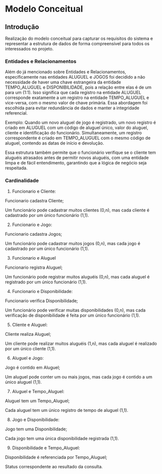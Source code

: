 # Modelo Conceitual

## Introdução
Realização do modelo conceitual para capturar os requisitos do sistema e representar a estrutura de dados de forma compreensível para todos os interessados no projeto.

### Entidades e Relacionamentos
Além do já mencionado sobre Entidades e Relacionamentos, especificamente nas entidades ALUGUEL e JOGOS foi decidido a não necessidade de haver uma chave estrangeira da entidade TEMPO_ALUGUEL e DISPONIBILIDADE, pois a relação entre elas é de um para um (1:1). Isso significa que cada registro na entidade ALUGUEL corresponde exatamente a um registro na entidade TEMPO_ALUGUEL e vice-versa, com o mesmo valor de chave primária. Essa abordagem foi escolhida para evitar redundância de dados e manter a integridade referencial.

Exemplo: Quando um novo aluguel de jogo é registrado, um novo registro é criado em ALUGUEL com um código de aluguel único, valor do aluguel, cliente e identificação do funcionário. Simultaneamente, um registro correspondente é criado em TEMPO_ALUGUEL com o mesmo código de aluguel, contendo as datas de início e devolução.

Essa estrutura também permite que o funcionário verifique se o cliente tem aluguéis atrasados antes de permitir novos aluguéis, com uma entidade limpa e de fácil entendimento, garantindo que a lógica de negócio seja respeitada.

### Cardinalidade
1) Funcionario e Cliente:

Funcionario cadastra Cliente;

Um funcionário pode cadastrar muitos clientes (0,n), mas cada cliente é cadastrado por um único funcionário (1,1).

2) Funcionario e Jogo:

Funcionario cadastra Jogos;

Um funcionário pode cadastrar muitos jogos (0,n), mas cada jogo é cadastrado por um único funcionário (1,1).

3) Funcionario e Aluguel

Funcionario registra Aluguel;

Um funcionário pode registrar muitos aluguéis (0,n), mas cada aluguel é registrado por um único funcionário (1,1).

4) Funcionario e Disponibilidade:

Funcionario verifica Disponibilidade;

Um funcionário pode verificar muitas disponibilidades (0,n), mas cada verificação de disponibilidade é feita por um único funcionário (1,1).

5) Cliente e Aluguel:

Cliente realiza Aluguel;

Um cliente pode realizar muitos aluguéis (1,n), mas cada aluguel é realizado por um único cliente (1,1).

6) Aluguel e Jogo:

Jogo é contido em Aluguel;

Um aluguel pode conter um ou mais jogos, mas cada jogo é contido a um único aluguel (1,1).

7) Aluguel e Tempo_Aluguel:

Aluguel tem um Tempo_Aluguel;

Cada aluguel tem um único registro de tempo de aluguel (1,1).

8) Jogo e Disponibilidade:

Jogo tem uma Disponibilidade;

Cada jogo tem uma única disponibilidade registrada (1,1).

9) Disponibilidade e Tempo_Aluguel:

Disponibilidade é referenciada por Tempo_Aluguel;

Status correspondente ao resultado da consulta.